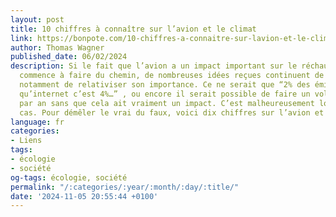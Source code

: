 ```yaml
---
layout: post
title: 10 chiffres à connaître sur l’avion et le climat
link: https://bonpote.com/10-chiffres-a-connaitre-sur-lavion-et-le-climat
author: Thomas Wagner
published_date: 06/02/2024
description: Si le fait que l’avion a un impact important sur le réchauffement climatique
  commence à faire du chemin, de nombreuses idées reçues continuent de circuler, permettant
  notamment de relativiser son importance. Ce ne serait que “2% des émissions alors
  qu’internet c’est 4%…” , ou encore il serait possible de faire un vol long courrier
  par an sans que cela ait vraiment un impact. C’est malheureusement loin d’être le
  cas. Pour démêler le vrai du faux, voici dix chiffres sur l’avion et le climat.
language: fr
categories:
- Liens
tags:
- écologie
- société
og-tags: écologie, société
permalink: "/:categories/:year/:month/:day/:title/"
date: '2024-11-05 20:55:44 +0100'
---
```

